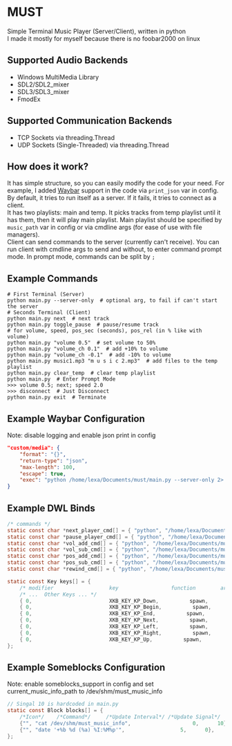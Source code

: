 # MUST
Simple Terminal Music Player (Server/Client), written in python <br />
I made it mostly for myself because there is no foobar2000 on linux
## Supported Audio Backends
 - Windows MultiMedia Library
 - SDL2/SDL2_mixer
 - SDL3/SDL3_mixer
 - FmodEx
## Supported Communication Backends
 - TCP Sockets via threading.Thread
 - UDP Sockets (Single-Threaded) via threading.Thread
## How does it work?
It has simple structure, so you can easily modify the code for your need.
For example, I added [Waybar](https://github.com/Alexays/Waybar) support in the code via `print_json` var in config. <br />
By default, it tries to run itself as a server.
If it fails, it tries to connect as a client. <br />
It has two playlists: main and temp.
It picks tracks from temp playlist until it has them, then it will play main playlist.
Main playlist should be specified by `music_path` var in config or via cmdline args (for ease of use with file managers). <br />
Client can send commands to the server (currently can't receive).
You can run client with cmdline args to send and without, to enter command prompt mode.
In prompt mode, commands can be split by `;`
## Example Commands
```shell
# First Terminal (Server)
python main.py --server-only  # optional arg, to fail if can't start the server
# Seconds Terminal (Client)
python main.py next  # next track
python main.py toggle_pause  # pause/resume track
# for volume, speed, pos_sec (seconds), pos_rel (in % like with volume)
python main.py "volume 0.5"  # set volume to 50%
python main.py "volume_ch 0.1"  # add +10% to volume
python main.py "volume_ch -0.1"  # add -10% to volume
python main.py music1.mp3 "m u s i c 2.mp3"  # add files to the temp playlist
python main.py clear_temp  # clear temp playlist
python main.py  # Enter Prompt Mode
>>> volume 0.5; next; speed 2.0
>>> disconnect  # Just Disconnect
python main.py exit  # Terminate
```
## Example Waybar Configuration
Note: disable logging and enable json print in config
```json
"custom/media": {
    "format": "{}",
    "return-type": "json",
    "max-length": 100,
    "escape": true,
    "exec": "python /home/lexa/Documents/must/main.py --server-only 2> /dev/null"
}
```

## Example DWL Binds
```c
/* commands */
static const char *next_player_cmd[] = { "python", "/home/lexa/Documents/must/main.py", "--client-only", "next", NULL };
static const char *pause_player_cmd[] = { "python", "/home/lexa/Documents/must/main.py", "--client-only", "toggle_pause", NULL };
static const char *vol_add_cmd[] = { "python", "/home/lexa/Documents/must/main.py", "--client-only", "volume_ch 0.05", NULL };
static const char *vol_sub_cmd[] = { "python", "/home/lexa/Documents/must/main.py", "--client-only", "volume_ch -0.05", NULL };
static const char *pos_add_cmd[] = { "python", "/home/lexa/Documents/must/main.py", "--client-only", "pos_sec_ch 10", NULL };
static const char *pos_sub_cmd[] = { "python", "/home/lexa/Documents/must/main.py", "--client-only", "pos_sec_ch -10", NULL };
static const char *rewind_cmd[] = { "python", "/home/lexa/Documents/must/main.py", "--client-only", "rewind", NULL };

static const Key keys[] = {
	/* modifier                  key                 function        argument */
    /* ...  Other Keys ... */
	{ 0,                         XKB_KEY_KP_Down,          spawn,          {.v = next_player_cmd} },
	{ 0,                         XKB_KEY_KP_Begin,          spawn,          {.v = pause_player_cmd} },
	{ 0,                         XKB_KEY_KP_End,          spawn,          {.v = pos_sub_cmd} },
	{ 0,                         XKB_KEY_KP_Next,          spawn,          {.v = pos_add_cmd} },
	{ 0,                         XKB_KEY_KP_Left,          spawn,          {.v = vol_sub_cmd} },
	{ 0,                         XKB_KEY_KP_Right,          spawn,          {.v = vol_add_cmd} },
	{ 0,                         XKB_KEY_KP_Up,          spawn,          {.v = rewind_cmd} }
};
```

## Example Someblocks Configuration
Note: enable someblocks_support in config and set current_music_info_path to /dev/shm/must_music_info

```c
// Singal 10 is hardcoded in main.py
static const Block blocks[] = {
	/*Icon*/	/*Command*/		/*Update Interval*/	/*Update Signal*/	
	{"", "cat /dev/shm/must_music_info",					0,		10},
	{"", "date '+%b %d (%a) %I:%M%p'",					5,		0},
};
```
